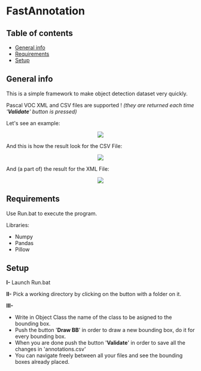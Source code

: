 # FastAnnotation

## Table of contents
* [General info](#general-info)
* [Requirements](#requirements)
* [Setup](#setup)

## General info

This is a simple framework to make object detection dataset very quickly.

Pascal VOC XML and CSV files are supported ! *(they are returned each time '**Validate**' button is pressed)*

Let's see an example:

<p align="center">
<img src="https://user-images.githubusercontent.com/65224852/153765830-cb40c53f-22fa-4b54-9b48-c0680fe63c34.PNG">
</p>

And this is how the result look for the CSV File:

<p align="center">
<img src="https://user-images.githubusercontent.com/65224852/151023589-bdbdf776-0396-4891-8254-e62636e5e1d2.PNG">
</p>

And (a part of) the result for the XML File:

<p align="center">
<img src="https://user-images.githubusercontent.com/65224852/151024255-47d25847-9b00-4de4-b851-5e7874b48af8.PNG">
</p>

## Requirements

Use Run.bat to execute the program.

Libraries:
* Numpy
* Pandas
* Pillow

## Setup

**I-** Launch Run.bat

**II-** Pick a working directory by clicking on the button with a folder on it.

**III-**
* Write in Object Class the name of the class to be asigned to the bounding box.
* Push the button '**Draw BB**' in order to draw a new bounding box, do it for every bounding box.
* When you are done push the button '**Validate**' in order to save all the changes in 'annotations.csv'
* You can navigate freely between all your files and see the bounding boxes already placed.
